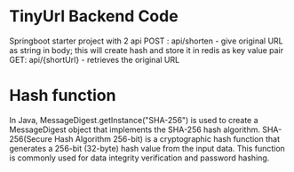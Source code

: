 # TinyUrl Backend Code

Springboot starter project with 2 api
    POST : api/shorten - give original URL as string in body; this will create hash and store it in redis as key value pair
    GET: api/{shortUrl} - retrieves the original URL

# Hash function
   In Java, MessageDigest.getInstance("SHA-256") is used to create a MessageDigest object that implements the SHA-256 hash algorithm. SHA-256(Secure Hash Algorithm 256-bit) is a cryptographic hash function that generates a 256-bit (32-byte) hash value from the input data. This function is commonly used for data integrity verification and password hashing.

